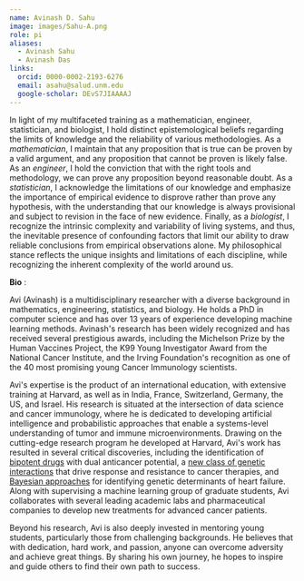 ```yaml
---
name: Avinash D. Sahu
image: images/Sahu-A.png
role: pi
aliases:
  - Avinash Sahu
  - Avinash Das
links:
  orcid: 0000-0002-2193-6276
  email: asahu@salud.unm.edu
  google-scholar: DEvS7JIAAAAJ
---
```


In light of my multifaceted training as a mathematician, engineer, statistician, and biologist, I hold distinct epistemological beliefs regarding the limits of knowledge and the reliability of various methodologies. As a *mathematician*, I maintain that any proposition that is true can be proven by a valid argument, and any proposition that cannot be proven is likely false. As an *engineer*, I hold the conviction that with the right tools and methodology, we can prove any proposition beyond reasonable doubt. As a *statistician*, I acknowledge the limitations of our knowledge and emphasize the importance of empirical evidence to disprove rather than prove any hypothesis, with the understanding that our knowledge is always provisional and subject to revision in the face of new evidence. Finally, as a *biologist*, I recognize the intrinsic complexity and variability of living systems, and thus, the inevitable presence of confounding factors that limit our ability to draw reliable conclusions from empirical observations alone. My philosophical stance reflects the unique insights and limitations of each discipline, while recognizing the inherent complexity of the world around us.


**Bio** :  

Avi (Avinash) is a multidisciplinary researcher with a diverse background in mathematics, engineering, statistics, and biology. He holds a PhD in computer science and has over 13 years of experience developing machine learning methods. Avinash's research has been widely recognized and has received several prestigious awards, including the Michelson Prize by the Human Vaccines Project, the K99 Young Investigator Award from the National Cancer Institute, and the Irving Foundation's recognition as one of the 40 most promising young Cancer Immunology scientists.

Avi's expertise is the product of an international education, with extensive training at Harvard, as well as in India, France, Switzerland, Germany, the US, and Israel. His research is situated at the intersection of data science and cancer immunology, where he is dedicated to developing artificial intelligence and probabilistic approaches that enable a systems-level understanding of tumor and immune microenvironments. Drawing on the cutting-edge research program he developed at Harvard, Avi's work has resulted in several critical discoveries, including the identification of [bipotent drugs](https://aacrjournals.org/cancerdiscovery/article/doi/10.1158/2159-8290.CD-22-0244/716349/Discovery-of-Targets-for-Immune-Metabolic) with dual anticancer potential, a [new class of genetic interactions](https://www.embopress.org/doi/full/10.15252/msb.20188323) that drive response and resistance to cancer therapies, and [Bayesian approaches](https://www.nature.com/articles/ncomms9555) for identifying genetic determinants of heart failure. Along with supervising a machine learning group of graduate students, Avi collaborates with several leading academic labs and pharmaceutical companies to develop new treatments for advanced cancer patients.

Beyond his research, Avi is also deeply invested in mentoring young students, particularly those from challenging backgrounds. He believes that with dedication, hard work, and passion, anyone can overcome adversity and achieve great things. By sharing his own journey, he hopes to inspire and guide others to find their own path to success.
